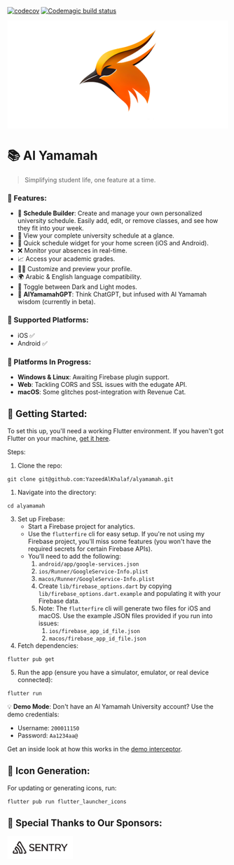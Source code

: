 [![codecov](https://codecov.io/github/YazeedAlKhalaf/alyamamah/branch/main/graph/badge.svg?token=AS27LN330N)](https://codecov.io/github/YazeedAlKhalaf/alyamamah)
[![Codemagic build status](https://api.codemagic.io/apps/64057683f94c592e7c8a026b/64057683f94c592e7c8a026a/status_badge.svg)](https://codemagic.io/apps/64057683f94c592e7c8a026b/64057683f94c592e7c8a026a/latest_build)

![feature-graphic](./readme_images/feature-graphic.png)

# 📚 Al Yamamah

> Simplifying student life, one feature at a time.

### 🌟 Features:

- 📅 **Schedule Builder**: Create and manage your own personalized university schedule. Easily add, edit, or remove classes, and see how they fit into your week.
- 📅 View your complete university schedule at a glance.
- 📲 Quick schedule widget for your home screen (iOS and Android).
- ❌ Monitor your absences in real-time.
- 📈 Access your academic grades.
- 🧑‍🎓 Customize and preview your profile.
- 🌍 Arabic & English language compatibility.
- 🌛 Toggle between Dark and Light modes.
- 💬 **AlYamamahGPT**: Think ChatGPT, but infused with Al Yamamah wisdom (currently in beta).

### 📱 Supported Platforms:

- iOS ✅
- Android ✅

### 🚧 Platforms In Progress:

- **Windows & Linux**: Awaiting Firebase plugin support.
- **Web**: Tackling CORS and SSL issues with the edugate API.
- **macOS**: Some glitches post-integration with Revenue Cat.

## 🚀 Getting Started:

To set this up, you'll need a working Flutter environment. If you haven't got Flutter on your machine, [get it here](https://docs.flutter.dev/get-started/install).

Steps:

1. Clone the repo:

```
git clone git@github.com:YazeedAlKhalaf/alyamamah.git
```

1. Navigate into the directory:

```
cd alyamamah
```

3. Set up Firebase:
   - Start a Firebase project for analytics.
   - Use the `flutterfire` cli for easy setup. If you're not using my Firebase project, you'll miss some features (you won't have the required secrets for certain Firebase APIs).
   - You'll need to add the following:
     1. `android/app/google-services.json`
     2. `ios/Runner/GoogleService-Info.plist`
     3. `macos/Runner/GoogleService-Info.plist`
     4. Create `lib/firebase_options.dart` by copying `lib/firebase_options.dart.example` and populating it with your Firebase data.
     5. Note: The `flutterfire` cli will generate two files for iOS and macOS. Use the example JSON files provided if you run into issues:
        1. `ios/firebase_app_id_file.json`
        2. `macos/firebase_app_id_file.json`
4. Fetch dependencies:

```
flutter pub get
```

5. Run the app (ensure you have a simulator, emulator, or real device connected):

```
flutter run
```

💡 **Demo Mode**: Don't have an Al Yamamah University account? Use the demo credentials:

- Username: `200011150`
- Password: `Aa1234aa@`

Get an inside look at how this works in the [demo interceptor](https://github.com/YazeedAlKhalaf/alyamamah/blob/main/lib/core/services/api/interceptors/demo_mode_interceptor.dart).

## 🎨 Icon Generation:

For updating or generating icons, run:

```
flutter pub run flutter_launcher_icons
```

## 💖 Special Thanks to Our Sponsors:

<a href="https://sentry.io"><img src="https://raw.githubusercontent.com/YazeedAlKhalaf/alyamamah/main/readme_images/sentry-logo.png" width="150px" alt="sentry logo as a sponsor" /></a>
